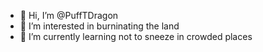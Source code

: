 - 👋 Hi, I’m @PuffTDragon
- 👀 I’m interested in burninating the land
- 🌱 I’m currently learning not to sneeze in crowded places

<!---
PuffTDragon/PuffTDragon is a ✨ special ✨ repository because its `README.md` (this file) appears on your GitHub profile.
You can click the Preview link to take a look at your changes.
--->
